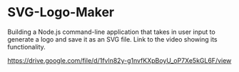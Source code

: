 # SVG-Logo-Maker
Building a Node.js command-line application that takes in user input to generate a logo and save it as an SVG file. 
Link to the video showing its functionality. 

https://drive.google.com/file/d/1fvln82y-g1nvfKXpBoyU_oP7Xe5kGL6F/view
